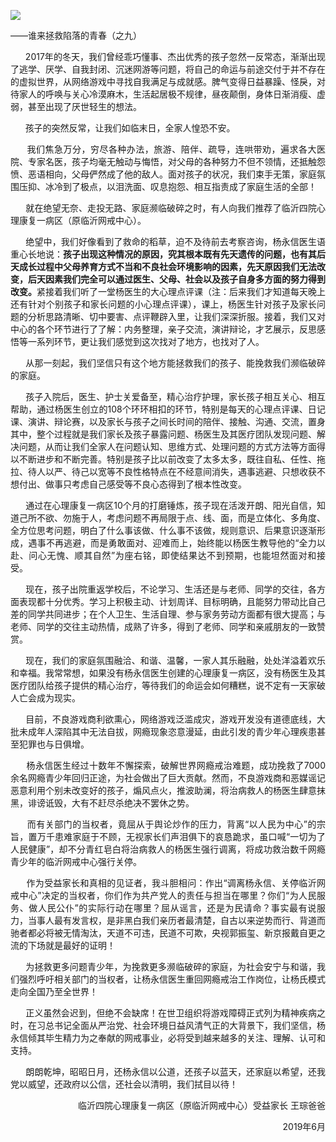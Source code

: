 <p><img src="https://www.iaders.com/wp-content/uploads/2019/07/76e3c-0067hHJjly1g4zkha9wa7j30gj09bdmt.jpg"></p>
<div class="preface">——谁来拯救陷落的青春（之九）</div>
<p><span id="more-8291"></span></p>
<div class="WB_editor_iframe_new">
<p align="justify">​​&nbsp; &nbsp; &nbsp; 2017年的冬天，我们曾经乖巧懂事、杰出优秀的孩子忽然一反常态，渐渐出现了逃学、厌学、自我封闭、沉迷网游等问题，将自己的命运与前途交付于并不存在的虚拟世界，从网络游戏中寻找自我满足与成就感。脾气变得日益暴躁、怪戾，对待家人的呼唤与关心冷漠麻木，生活起居极不规律，昼夜颠倒，身体日渐消瘦、虚弱，甚至出现了厌世轻生的想法。</p>
<p align="justify">&nbsp; &nbsp; &nbsp; 孩子的突然反常，让我们如临末日，全家人惶恐不安。</p>
<p align="justify">&nbsp; &nbsp; &nbsp; 我们焦急万分，穷尽各种办法，旅游、陪伴、疏导，连哄带劝，遍求各大医院、专家名医，孩子均毫无触动与悔悟，对父母的各种努力不但不领情，还抵触怨愤、恶语相向，父母俨然成了他的敌人。面对孩子的状况，我们束手无策，家庭氛围压抑、冰冷到了极点，以泪洗面、叹息抱怨、相互指责成了家庭生活的全部！</p>
<p align="justify">&nbsp; &nbsp; &nbsp; 就在绝望无奈、走投无路、家庭濒临破碎之时，有人向我们推荐了临沂四院心理康复一病区（原临沂网戒中心）。</p>
<p align="justify">&nbsp; &nbsp; &nbsp; 绝望中，我们好像看到了救命的稻草，迫不及待前去考察咨询，杨永信医生语重心长地说：<b>孩子出现这种情况的原因，究其根本既有先天遗传的问题，也有其后天成长过程中父母养育方式不当和不良社会环境影响的因素，先天原因我们无法改变，后天因素我们完全可以通过医生、父母、社会以及孩子自身多方面的努力得到改变。</b>紧接着我们听了一堂杨医生的大心理点评课（注：后来我们才知道每天晚上还有针对个别孩子和家长问题的小心理点评课），课上，杨医生针对孩子及家长问题的分析思路清晰、切中要害、点评鞭辟入里，让我们深深折服。接着，我们又对中心的各个环节进行了了解：内务整理，亲子交流，演讲辩论，才艺展示，反思感悟等一系列环节，更让我们感觉到这次找对了地方，也找对了人。</p>
<p align="justify">&nbsp; &nbsp; &nbsp; 从那一刻起，我们坚信只有这个地方能拯救我们的孩子、能挽救我们濒临破碎的家庭。</p>
<p align="justify">&nbsp; &nbsp; &nbsp; 孩子入院后，医生、护士关爱备至，精心治疗护理，家长孩子相互关心、相互帮助，通过杨医生创立的108个环环相扣的环节，特别是每天的心理点评课、日记课、演讲、辩论赛，以及家长与孩子之间长时间的陪伴、接触、沟通、交流，置身其中，整个过程就是我们家长及孩子暴露问题、杨医生及其医疗团队发现问题、解决问题，从而让我们全家人在问题认知、思维方式、处理问题的方式方法等方面得以不断进步和不断完善。特别是孩子比以前改变了太多太多，既往自私、任性、拖拉、待人以严、待己以宽等不良性格特点在不经意间消失，遇事逃避、只想收获不想付出、做事只考虑自己感受等不良心态得到了根本性改变。</p>
<p align="justify">&nbsp; &nbsp; &nbsp; 通过在心理康复一病区10个月的打磨锤炼，孩子现在活泼开朗、阳光自信，知道己所不欲、勿施于人，考虑问题不再局限于点、线、面，而是立体化、多角度、全方位思考问题，明白了什么事该做、什么事不该做，规则意识、后果意识逐渐形成，遇事不再逃避，而是勇敢面对、迎难而上，始终能以杨医生教导他的“全力以赴、问心无愧、顺其自然”为座右铭，即使结果达不到预期，也能坦然面对和接受。</p>
<p align="justify">&nbsp; &nbsp; &nbsp; 现在，孩子出院重返学校后，不论学习、生活还是与老师、同学的交往，各方面表现都十分优秀。学习上积极主动、计划周详、目标明确，且能努力带动比自己差的同学共同进步；在个人卫生、生活自理、参与家务劳动方面都有很大提高；与老师、同学的交往主动热情，成熟了许多，得到了老师、同学和亲戚朋友的一致赞赏。</p>
<p align="justify">&nbsp; &nbsp; &nbsp; 现在，我们的家庭氛围融洽、和谐、温馨，一家人其乐融融，处处洋溢着欢乐和幸福。我常常想，如果没有杨永信医生创建的心理康复一病区，没有杨医生及其医疗团队给孩子提供的精心治疗，等待我们的命运会如何糟糕，说不定有一天家破人亡会成为现实。</p>
<p align="justify">&nbsp; &nbsp; &nbsp; 目前，不良游戏商利欲熏心，网络游戏泛滥成灾，游戏开发没有道德底线，大批未成年人深陷其中无法自拔，网瘾现象恣意漫延，由此引发的青少年心理疾患甚至犯罪也与日俱增。</p>
<p align="justify">&nbsp; &nbsp; &nbsp; 杨永信医生经过十数年不懈探索，破解世界网瘾戒治难题，成功挽救了7000余名网瘾青少年回归正途，为社会做出了巨大贡献。然而，不良游戏商和恶媒谣记恶意利用个别未改变好的孩子，煽风点火，推波助澜，将治病救人的杨医生肆意抹黑，诽谤诋毁，大有不赶尽杀绝决不罢休之势。</p>
<p align="justify">&nbsp; &nbsp; &nbsp; 而有关部门的当权者，竟屈从于舆论炒作的压力，背离“以人民为中心”的宗旨，置万千患难家庭于不顾，无视家长们声泪俱下的哀恳跪求，虽口喊“一切为了人民健康”，却不分青红皂白将治病救人的杨医生强行调离，将成功救治数千网瘾青少年的临沂网戒中心强行关停。</p>
<p align="justify">&nbsp; &nbsp; &nbsp; 作为受益家长和真相的见证者，我斗胆相问：作出“调离杨永信、关停临沂网戒中心”决定的当权者，你们作为共产党人的责任与担当在哪里？你们“为人民服务、做人民公仆”的实际行动在哪里？屈从谣言，还是为民请命？事实最有说服力，当事人最有发言权，是非黑白我们亲历者最清楚，自古以来逆势而行、背道而驰者都必将被无情淘汰，天道不可违，民道不可欺，央视郭振玺、新京报戴自更之流的下场就是最好的证明！</p>
<p align="justify">&nbsp; &nbsp; &nbsp; 为拯救更多问题青少年，为挽救更多濒临破碎的家庭，为社会安宁与和谐，我们强烈呼吁相关部门的当权者，让杨永信医生重回网瘾戒治工作岗位，让杨氏模式走向全国乃至全世界！</p>
<p align="justify">&nbsp; &nbsp; &nbsp; 正义虽然会迟到，但绝不会缺席！在世卫组织将游戏障碍正式列为精神疾病之时，在习总书记全面从严治党、社会环境日益风清气正的大背景下，我们坚信，杨永信倾其毕生精力为之奉献的网戒事业，必将受到越来越多的关注、理解、认可和支持。</p>
<p align="justify">&nbsp; &nbsp; &nbsp; 朗朗乾坤，昭昭日月，还杨永信以公道，还孩子以蓝天，还家庭以希望，还我党以威望，还政府以公信，还社会以清明，我们拭目以待！</p>
<p align="right">临沂四院心理康复一病区（原临沂网戒中心）受益家长 王琮爸爸</p>
<p align="right">2019年6月</p>